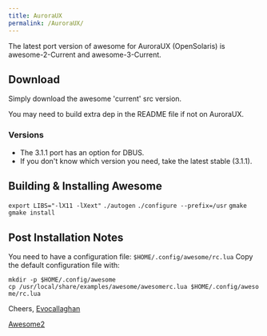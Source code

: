 ```yaml
---
title: AuroraUX
permalink: /AuroraUX/
---
```


The latest port version of awesome for AuroraUX (OpenSolaris) is awesome-2-Current and awesome-3-Current.

Download
--------

Simply download the awesome 'current' src version.

You may need to build extra dep in the README file if not on AuroraUX.

### Versions

-   The 3.1.1 port has an option for DBUS.
-   If you don't know which version you need, take the latest stable (3.1.1).

Building & Installing Awesome
-----------------------------

`export LIBS="-lX11 -lXext"`
`./autogen`
`./configure --prefix=/usr`
`gmake`
`gmake install`

Post Installation Notes
-----------------------

You need to have a configuration file: `$HOME/.config/awesome/rc.lua` Copy the default configuration file with:

`mkdir -p $HOME/.config/awesome`
`cp /usr/local/share/examples/awesome/awesomerc.lua $HOME/.config/awesome/rc.lua`

Cheers,
[Evocallaghan](/User:Evocallaghan "wikilink")

[Awesome2](/Category:Awesome3 "wikilink")